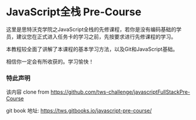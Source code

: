 # JavaScript全栈 Pre-Course

这里是思特沃克学院之JavaScript全栈的先修课程，若你是没有编码基础的学员，建议您在正式进入任务卡的学习之前，先按要求进行先修课程的学习。

本教程较全面了讲解了本课程的基本学习方法，以及Git和JavaScript基础。

相信你一定会有所收获的。学习愉快！

### 特此声明

该内容 clone from https://github.com/tws-challenge/javascriptFullStackPre-Course

git book 地址: https://tws.gitbooks.io/javascript-pre-course/ 